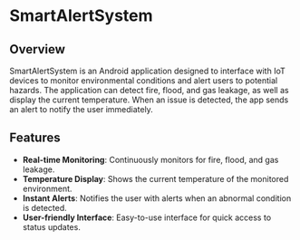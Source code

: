 # SmartAlertSystem

## Overview
SmartAlertSystem is an Android application designed to interface with IoT devices to monitor environmental conditions and alert users to potential hazards. The application can detect fire, flood, and gas leakage, as well as display the current temperature. When an issue is detected, the app sends an alert to notify the user immediately.

## Features
- **Real-time Monitoring**: Continuously monitors for fire, flood, and gas leakage.
- **Temperature Display**: Shows the current temperature of the monitored environment.
- **Instant Alerts**: Notifies the user with alerts when an abnormal condition is detected.
- **User-friendly Interface**: Easy-to-use interface for quick access to status updates.
